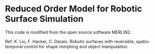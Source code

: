 # Reduced Order Model for Robotic Surface Simulation
This code is modified from the open source software MERLIN2.

Ref: K. Liu, F. Hacker, C. Daraio. Robotic surfaces with reversible, spatio-temporal control for shape morphing and object manipulation. 
